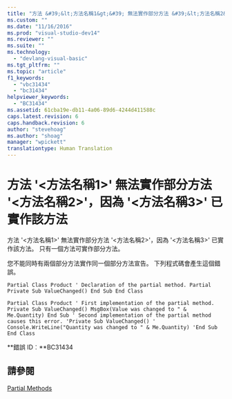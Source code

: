 ```yaml
---
title: "方法 &#39;&lt;方法名稱1&gt;&#39; 無法實作部分方法 &#39;&lt;方法名稱2&gt;&#39;，因為 &#39;&lt;方法名稱3&gt;&#39; 已實作該方法 | Microsoft Docs"
ms.custom: ""
ms.date: "11/16/2016"
ms.prod: "visual-studio-dev14"
ms.reviewer: ""
ms.suite: ""
ms.technology: 
  - "devlang-visual-basic"
ms.tgt_pltfrm: ""
ms.topic: "article"
f1_keywords: 
  - "vbc31434"
  - "bc31434"
helpviewer_keywords: 
  - "BC31434"
ms.assetid: 61cba19e-db11-4a06-89d6-4244d411588c
caps.latest.revision: 6
caps.handback.revision: 6
author: "stevehoag"
ms.author: "shoag"
manager: "wpickett"
translationtype: Human Translation
---
```

# 方法 &#39;&lt;方法名稱1&gt;&#39; 無法實作部分方法 &#39;&lt;方法名稱2&gt;&#39;，因為 &#39;&lt;方法名稱3&gt;&#39; 已實作該方法
方法 '\<方法名稱1\>' 無法實作部分方法 '\<方法名稱2\>'，因為 '\<方法名稱3\>' 已實作該方法。 只有一個方法可實作部分方法。  
  
 您不能同時有兩個部分方法實作同一個部分方法宣告。 下列程式碼會產生這個錯誤。  
  
```vb#  
Partial Class Product ' Declaration of the partial method. Partial Private Sub ValueChanged() End Sub End Class  
```  
  
```vb#  
Partial Class Product ' First implementation of the partial method. Private Sub ValueChanged() MsgBox(Value was changed to " & Me.Quantity) End Sub ' Second implementation of the partial method causes this error. 'Private Sub ValueChanged() '    Console.WriteLine("Quantity was changed to " & Me.Quantity) 'End Sub End Class  
```  
  
 **錯誤 ID︰**BC31434  
  
## 請參閱  
 [Partial Methods](../../visual-basic/programming-guide/language-features/procedures/partial-methods.md)
